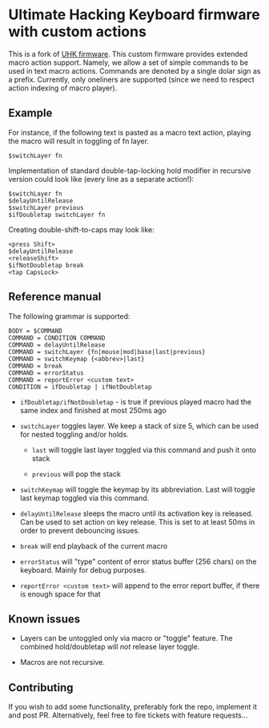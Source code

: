 # Ultimate Hacking Keyboard firmware with custom actions

This is a fork of [UHK firmware](https://github.com/UltimateHackingKeyboard/firmware). This custom firmware provides extended macro action support. Namely, we allow a set of simple commands to be used in text macro actions. Commands are denoted by a single dolar sign  as a prefix. Currently, only oneliners are supported (since we need to respect action indexing of macro player).

## Example
For instance, if the following text is pasted as a macro text action, playing the macro will result in toggling of fn layer.
    
    $switchLayer fn

Implementation of standard double-tap-locking hold modifier in recursive version could look like (every line as a separate action!):

    $switchLayer fn
    $delayUntilRelease
    $switchLayer previous
    $ifDoubletap switchLayer fn

Creating double-shift-to-caps may look like:
   
    <press Shift>
    $delayUntilRelease
    <releaseShift>
    $ifNotDoubletap break
    <tap CapsLock>

## Reference manual

The following grammar is supported:

    BODY = $COMMAND
    COMMAND = CONDITION COMMAND
    COMMAND = delayUntilRelease
    COMMAND = switchLayer {fn|mouse|mod|base|last|previous}
    COMMAND = switchKeymap {<abbrev>|last}
    COMMAND = break
    COMMAND = errorStatus
    COMMAND = reportError <custom text>
    CONDITION = ifDoubletap | ifNotDoubletap

- `ifDoubletap/ifNotDoubletap` - is true if previous played macro had the same index and finished at most 250ms ago

- `switchLayer` toggles layer. We keep a stack of size 5, which can be used for nested toggling and/or holds.

  - `last` will toggle last layer toggled via this command and push it onto stack

  - `previous` will pop the stack

- `switchKeymap` will toggle the keymap by its abbreviation. Last will toggle last keymap toggled via this command.

- `delayUntilRelease` sleeps the macro until its activation key is released. Can be used to set action on key release. This is set to at least 50ms in order to prevent debouncing issues.

- `break` will end playback of the current macro

- `errorStatus` will "type" content of error status buffer (256 chars) on the keyboard. Mainly for debug purposes.

- `reportError <custom text>` will append <custom text> to the error report buffer, if there is enough space for that

## Known issues

- Layers can be untoggled only via macro or "toggle" feature. The combined hold/doubletap will *not* release layer toggle.  

- Macros are not recursive. 

## Contributing

If you wish to add some functionality, preferably fork the repo, implement it and post PR. Alternatively, feel free to fire tickets with feature requests... 
